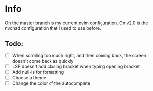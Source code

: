 # Info
On the master branch is my current nvim configuration. On v2.0 is the nvchad configuration that I used to use before.

## Todo:
- [ ] When scrolling too much right, and then coming back, the screen doesn't come back as quickly
- [ ] LSP doesn't add closing bracket when typing opening bracket
- [ ] Add null-ls for formatting
- [ ] Choose a theme
- [ ] Change the color of the autocomplete
